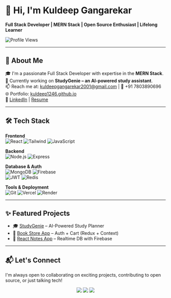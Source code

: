 # 👋 Hi, I'm Kuldeep Gangarekar

**Full Stack Developer | MERN Stack | Open Source Enthusiast | Lifelong Learner**

![Profile Views](https://komarev.com/ghpvc/?username=kuldeep1246&label=Profile%20Views&color=0e75b6&style=flat)

---

## 🚀 About Me

🎓 I'm a passionate Full Stack Developer with expertise in the **MERN Stack**.  
💼 Currently working on **StudyGenie – an AI-powered study assistant**.  
📫 Reach me at: kuldeepgangarekar2001@gmail.com | 📱 +91 7803890696  
🌐 Portfolio: [kuldeep1246.github.io](https://kuldeep1246.github.io)  
🔗 [LinkedIn](https://www.linkedin.com/in/kuldeep-gangarekar-9a5941231/) | [Resume](https://drive.google.com/file/d/1ZM2VwA8yQLBldLsdKraIdjPTlSm8kAbU/view)

---

## 🛠️ Tech Stack

**Frontend**  
![React](https://img.shields.io/badge/-React-61DAFB?logo=react&logoColor=000) ![Tailwind](https://img.shields.io/badge/-TailwindCSS-06B6D4?logo=tailwindcss&logoColor=fff) ![JavaScript](https://img.shields.io/badge/-JavaScript-F7DF1E?logo=javascript&logoColor=000)

**Backend**  
![Node.js](https://img.shields.io/badge/-Node.js-339933?logo=nodedotjs&logoColor=fff) ![Express](https://img.shields.io/badge/-Express.js-000000?logo=express&logoColor=fff)

**Database & Auth**  
![MongoDB](https://img.shields.io/badge/-MongoDB-47A248?logo=mongodb&logoColor=fff) ![Firebase](https://img.shields.io/badge/-Firebase-FFCA28?logo=firebase&logoColor=000)  
![JWT](https://img.shields.io/badge/-JWT-000000?logo=JSON%20web%20tokens&logoColor=white) ![Redis](https://img.shields.io/badge/-Redis-DC382D?logo=redis&logoColor=fff)

**Tools & Deployment**  
![Git](https://img.shields.io/badge/-Git-F05032?logo=git&logoColor=fff) ![Vercel](https://img.shields.io/badge/-Vercel-000?logo=vercel&logoColor=fff) ![Render](https://img.shields.io/badge/-Render-46E3B7?logo=render&logoColor=000)

---

## ✨ Featured Projects

- 🎓 [StudyGenie](https://github.com/kuldeep1246/studygenie) – AI-Powered Study Planner
- 📘 [Book Store App](https://github.com/kuldeep1246/book-store-app) – Auth + Cart (Redux + Context)
- 🧠 [React Notes App](https://github.com/kuldeep1246/react-notes-app) – Realtime DB with Firebase

---

## 📬 Let's Connect

I'm always open to collaborating on exciting projects, contributing to open source, or just talking tech!

<p align="center">
  <a href="https://www.linkedin.com/in/kuldeep-gangarekar-9a5941231/"><img src="https://img.shields.io/badge/LinkedIn-blue?style=for-the-badge&logo=linkedin" /></a>
  <a href="mailto:kuldeepgangarekar2001@gmail.com"><img src="https://img.shields.io/badge/Gmail-red?style=for-the-badge&logo=gmail&logoColor=white" /></a>
  <a href="https://github.com/kuldeep1246"><img src="https://img.shields.io/badge/GitHub-black?style=for-the-badge&logo=github" /></a>
</p>
